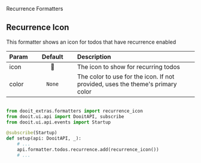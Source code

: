 Recurrence Formatters

## Recurrence Icon

This formatter shows an icon for todos that have recurrence enabled

| Param|<div style="width: 100px">Default</div> |Description|
| ------------- | :----------------:  | :----------------------------------------------------------------------------------------|
| icon          |  <span class="nerd-icon">󰑖</span>       | The icon to show for recurring todos                                                     |
| color         |  `None`             | The color to use for the icon. If not provided, uses the theme's primary color           |


```python

from dooit_extras.formatters import recurrence_icon
from dooit.ui.api import DooitAPI, subscribe
from dooit.ui.api.events import Startup

@subscribe(Startup)
def setup(api: DooitAPI, _):
    # ...
    api.formatter.todos.recurrence.add(recurrence_icon())
    # ...
```
